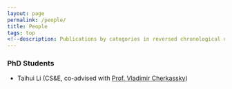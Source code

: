 ```yaml
---
layout: page
permalink: /people/
title: People
tags: top
<!--description: Publications by categories in reversed chronological order. -->
---
```


### PhD Students 

- Taihui Li (CS&E, co-advised with [Prof. Vladimir Cherkassky](http://people.ece.umn.edu/~cherkass/))
